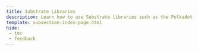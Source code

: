 ```yaml
---
title: Substrate Libraries
description: Learn how to use Substrate libraries such as the Polkadot.js API to send transactions (extrinsics) and interact with an appchain's Substrate-layer.
template: subsection-index-page.html
hide: 
 - toc
 - feedback
---
```

